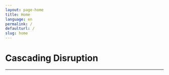 ```yaml
---
layout: page-home
title: Home
language: en
permalink: /
defaulturl: /
slug: home
---
```

<h1><span class="highlight">Cascading Disruption</span></h1>
<hr class="sm" />
